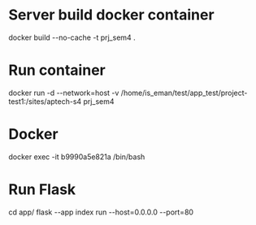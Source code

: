 # Server build docker container
docker build --no-cache -t prj_sem4 .

# Run container
docker run -d --network=host -v /home/is_eman/test/app_test/project-test1:/sites/aptech-s4 prj_sem4

# Docker
docker exec -it b9990a5e821a /bin/bash

# Run Flask
cd app/
flask --app index run --host=0.0.0.0 --port=80
